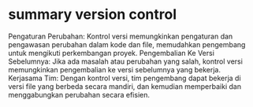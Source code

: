 # summary version control
Pengaturan Perubahan: Kontrol versi memungkinkan pengaturan dan pengawasan perubahan dalam kode dan file, memudahkan pengembang untuk mengikuti perkembangan proyek.
Pengembalian Ke Versi Sebelumnya: Jika ada masalah atau perubahan yang salah, kontrol versi memungkinkan pengembalian ke versi sebelumnya yang bekerja.
Kerjasama Tim: Dengan kontrol versi, tim pengembang dapat bekerja di versi file yang berbeda secara mandiri, dan kemudian memperbaiki dan menggabungkan perubahan secara efisien.